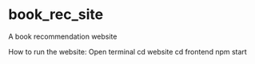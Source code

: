 # book_rec_site
A book recommendation website

How to run the website:
Open terminal
cd website
cd frontend
npm start